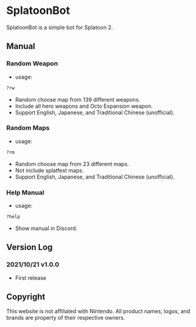 # SplatoonBot
SplatoonBot is a simple bot for Splatoon 2.

## Manual

### Random Weapon

- usage:

```bash
?rw
```

- Random choose map from 139 different weapons.
- Include all hero weapons and Octo Expansion weapon.
- Support English, Japanese, and Traditional Chinese (unofficial).

### Random Maps

- usage:

```bash
?rm
```

- Random choose map from 23 different maps.
- Not include splatfest maps.
- Support English, Japanese, and Traditional Chinese (unofficial).

### Help Manual

- usage:

```bash
?help
```

- Show manual in Discord.


## Version Log

### 2021/10/21 v1.0.0
- First release

## Copyright

This website is not affiliated with Nintendo. All product names, logos, and brands are property of their respective owners.
